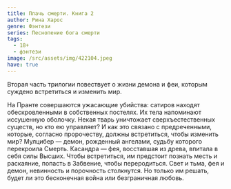 ```yaml
---
title: Плачь смерти. Книга 2
author: Рина Харос
genre: Фэнтези
series: Песнопение бога смерти
tags:
  - 18+
  - фэнтези
image: /src/assets/img/422104.jpeg
have: true
---
```

Вторая часть трилогии повествует о жизни демона и феи, которым суждено встретиться и изменить мир.

На Пранте совершаются ужасающие убийства: сатиров находят обескровленными в собственных постелях. Их тела напоминают иссушенную оболочку. Некая тварь уничтожает сверхъестественных существ, но кто ею управляет? И как это связано с предреченными, которые, согласно пророчеству, должны встретиться, чтобы изменить мир? Мулцибер — демон, рожденный ангелами, судьбу которого перекроила Смерть. Касандра — фея, восставшая из древа, впитала в себя силы Высших. Чтобы встретиться, им предстоит познать месть и раскаяние, попасть в Забвение, чтобы переродиться. Свет и тьма, фея и демон, невинность и порочность столкнутся. Но только им решать, будет ли это бесконечная война или безграничная любовь.
